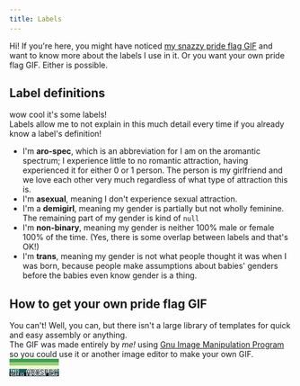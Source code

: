 ```yaml
---
title: Labels
---
```

Hi! If you're here, you might have noticed [my snazzy pride flag GIF](/assets/ident-8831.gif) and want to know more about the labels I use in it. Or you want your own pride flag GIF. Either is possible.

## Label definitions
wow cool it's some labels!  
Labels allow me to not explain in this much detail every time if you already know a label's definition!
* I'm **aro-spec**, which is an abbreviation for I am on the aromantic spectrum; I experience little to no romantic attraction, having experienced it for either 0 or 1 person. The person is my girlfriend and we love each other very much regardless of what type of attraction this is.
* I'm **asexual**, meaning I don't experience sexual attraction.
* I'm a **demigirl**, meaning my gender is partially but not wholly feminine. The remaining part of my gender is kind of `null`
* I'm **non-binary**, meaning my gender is neither 100% male or female 100% of the time. (Yes, there is some overlap between labels and that's OK!)
* I'm **trans**, meaning my gender is not what people thought it was when I was born, because people make assumptions about babies' genders before the babies even know gender is a thing.

## How to get your own pride flag GIF
You can't! Well, you can, but there isn't a large library of templates for quick and easy assembly or anything.  
The GIF was made entirely by _me!_ using [Gnu Image Manipulation Program](https://gimp.org) so you could use it or another image editor to make your own GIF.  
![This user is aromantic, a demigirl, trans, non-binary, and asexual.](/assets/ident-8831.gif)
